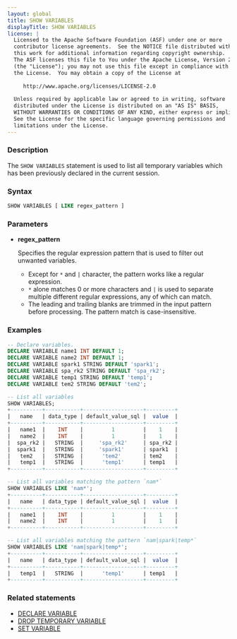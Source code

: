 ```yaml
---
layout: global
title: SHOW VARIABLES
displayTitle: SHOW VARIABLES
license: |
  Licensed to the Apache Software Foundation (ASF) under one or more
  contributor license agreements.  See the NOTICE file distributed with
  this work for additional information regarding copyright ownership.
  The ASF licenses this file to You under the Apache License, Version 2.0
  (the "License"); you may not use this file except in compliance with
  the License.  You may obtain a copy of the License at
 
     http://www.apache.org/licenses/LICENSE-2.0
 
  Unless required by applicable law or agreed to in writing, software
  distributed under the License is distributed on an "AS IS" BASIS,
  WITHOUT WARRANTIES OR CONDITIONS OF ANY KIND, either express or implied.
  See the License for the specific language governing permissions and
  limitations under the License.
---
```


### Description

The `SHOW VARIABLES` statement is used to list all temporary variables 
which has been previously declared in the current session.

### Syntax

```sql
SHOW VARIABLES [ LIKE regex_pattern ]
```

### Parameters
* **regex_pattern**

  Specifies the regular expression pattern that is used to filter out unwanted variables.

  * Except for `*` and `|` character, the pattern works like a regular expression.
  * `*` alone matches 0 or more characters and `|` is used to separate multiple different regular expressions,
    any of which can match.
  * The leading and trailing blanks are trimmed in the input pattern before processing. The pattern match is case-insensitive.

### Examples
```sql
-- Declare variables.
DECLARE VARIABLE name1 INT DEFAULT 1;
DECLARE VARIABLE name2 INT DEFAULT 1;
DECLARE VARIABLE spark1 STRING DEFAULT 'spark1';
DECLARE VARIABLE spa_rk2 STRING DEFAULT 'spa_rk2';
DECLARE VARIABLE temp1 STRING DEFAULT 'temp1';
DECLARE VARIABLE tem2 STRING DEFAULT 'tem2';

-- List all variables
SHOW VARIABLES;
+----------+-----------+-------------------+---------+
|   name   | data_type | default_value_sql |  value  |
+----------+-----------+-------------------+---------+
|   name1  |    INT    |         1         |    1    |
|   name2  |    INT    |         1         |    1    |
|  spa_rk2 |   STRING  |     'spa_rk2'     | spa_rk2 |
|  spark1  |   STRING  |     'spark1'      | spark1  |
|   tem2   |   STRING  |      'tem2'       | tem2    |
|   temp1  |   STRING  |      'temp1'      | temp1   |
+----------+-----------+-------------------+---------+

-- List all variables matching the pattern `nam*`
SHOW VARIABLES LIKE 'nam*';
+----------+-----------+-------------------+---------+
|   name   | data_type | default_value_sql |  value  |
+----------+-----------+-------------------+---------+
|   name1  |    INT    |         1         |    1    |
|   name2  |    INT    |         1         |    1    |
+----------+-----------+-------------------+---------+

-- List all variables matching the pattern `nam|spark|temp*`
SHOW VARIABLES LIKE 'nam|spark|temp*';
+----------+-----------+-------------------+---------+
|   name   | data_type | default_value_sql |  value  |
+----------+-----------+-------------------+---------+
|   temp1  |   STRING  |      'temp1'      | temp1   |
+----------+-----------+-------------------+---------+
```

### Related statements
* [DECLARE VARIABLE](sql-ref-syntax-ddl-declare-variable.html)
* [DROP TEMPORARY VARIABLE](sql-ref-syntax-ddl-drop-variable.html)
* [SET VARIABLE](sql-ref-syntax-aux-set-var.html)
